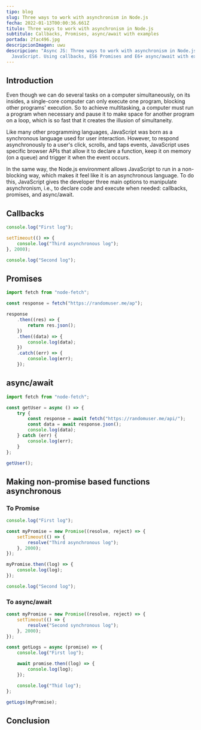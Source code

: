 ```yaml
---
tipo: blog
slug: Three ways to work with asynchronism in Node.js
fecha: 2022-01-13T00:00:36.661Z
titulo: Three ways to work with asynchronism in Node.js
subtitulo: Callbacks, Promises, async/await with examples
portada: 2fac496.jpg
descripcionImagen: uwu
descripcion: "Async JS: Three ways to work with asynchronism in Node.js and
  JavaScript. Using callbacks, ES6 Promises and E6+ async/await with examples"
---
```

## Introduction

Even though we can do several tasks on a computer simultaneously, on its insides, a single-core computer can only execute one program, blocking other programs' execution. So to achieve multitasking, a computer must run a program when necessary and pause it to make space for another program on a loop, which is so fast that it creates the illusion of simultaneity.

Like many other programming languages, JavaScript was born as a synchronous language used for user interaction. However, to respond asynchronously to a user's click, scrolls, and taps events, JavaScript uses specific browser APIs that allow it to declare a function, keep it on memory (on a queue) and trigger it when the event occurs. 

In the same way, the Node.js environment allows JavaScript to run in a non-blocking way, which makes it feel like it is an asynchronous language. To do this, JavaScript gives the developer three main options to manipulate asynchronism, i.e., to declare code and execute when needed: callbacks, promises, and async/await.  



## Callbacks

```javascript
console.log("First log");

setTimeout(() => {
	console.log("Third asynchronous log");
}, 2000);

console.log("Second log");

```

## Promises

```javascript
import fetch from "node-fetch";

const response = fetch("https://randomuser.me/ap");

response
	.then((res) => {
		return res.json();
	})
	.then((data) => {
		console.log(data);
	})
	.catch((err) => {
		console.log(err);
	});

```

## async/await

```javascript
import fetch from "node-fetch";

const getUser = async () => {
	try {
		const response = await fetch("https://randomuser.me/api/");
		const data = await response.json();
		console.log(data);
	} catch (err) {
		console.log(err);
	}
};

getUser();
```



## Making non-promise based functions asynchronous

### To Promise

```javascript
console.log("First log");

const myPromise = new Promise((resolve, reject) => {
	setTimeout(() => {
		resolve("Third asynchronous log");
	}, 2000);
});

myPromise.then((log) => {
	console.log(log);
});

console.log("Second log");

```

### To async/await

```javascript
const myPromise = new Promise((resolve, reject) => {
	setTimeout(() => {
		resolve("Second synchronous log");
	}, 2000);
});

const getLogs = async (promise) => {
	console.log("First log");

	await promise.then((log) => {
		console.log(log);
	});

	console.log("Thid log");
};

getLogs(myPromise);

```

## Conclusion